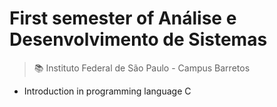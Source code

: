 # First semester of Análise e Desenvolvimento de Sistemas

> 📚 Instituto Federal de São Paulo - Campus Barretos

- Introduction in programming language C
